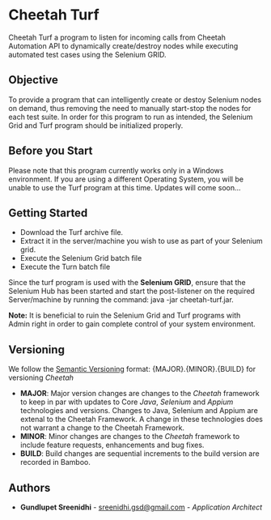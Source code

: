 # Cheetah Turf

Cheetah Turf a program to listen for incoming calls from Cheetah Automation API to dynamically create/destroy nodes while executing automated test cases using the Selenium GRID. 

  
## Objective

To provide a program that can intelligently create or destoy Selenium nodes on demand, thus removing the need to manually start-stop the nodes for each test suite. In order for this program to run as intended, the Selenium Grid and Turf program should be initialized properly.

## Before you Start
Please note that this program currently works only in a Windows environment. If you are using a different Operating System, you will be unable to use the Turf program at this time. Updates will come soon...

## Getting Started

* Download the Turf archive file.
* Extract it in the server/machine you wish to use as part of your Selenium grid. 
* Execute the Selenium Grid batch file
* Execute the Turn batch file
 
Since the turf program is used with the **Selenium GRID**, ensure that the Selenium Hub has been started and start the post-listener on the required Server/machine by running the command: java -jar cheetah-turf.jar.

**Note:** It is beneficial to ruin the Selenium Grid and Turf programs with Admin right in order to gain complete control of your system environment.  


## Versioning

We follow the [Semantic Versioning](https://semver.org/) format: {MAJOR}.{MINOR}.{BUILD} for versioning *Cheetah*

* **MAJOR**: Major version changes are changes to the *Cheetah* framework to keep in par with updates to Core *Java*, *Selenium* and *Appium* technologies and versions. Changes to Java, Selenium and Appium are extenal to the Cheetah Framework. A change in these technologies does not warrant a change to the Cheetah Framework.
* **MINOR**: Minor changes are changes to the  *Cheetah* framework to include feature requests, enhancements and bug fixes.
* **BUILD**: Build changes are sequential increments to the build version are recorded in Bamboo.

## Authors

* **Gundlupet Sreenidhi** - sreenidhi.gsd@gmail.com - *Application Architect* 
